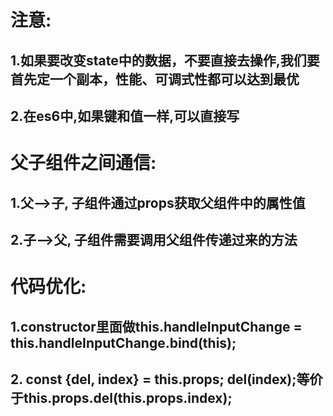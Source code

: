 # 注意:
## 1.如果要改变state中的数据，不要直接去操作,我们要首先定一个副本，性能、可调式性都可以达到最优  
## 2.在es6中,如果键和值一样,可以直接写  
# 父子组件之间通信:  
## 1.父-->子, 子组件通过props获取父组件中的属性值  
## 2.子-->父, 子组件需要调用父组件传递过来的方法  
# 代码优化:  
## 1.constructor里面做this.handleInputChange = this.handleInputChange.bind(this);  
## 2. const {del, index} = this.props; del(index);等价于this.props.del(this.props.index);  